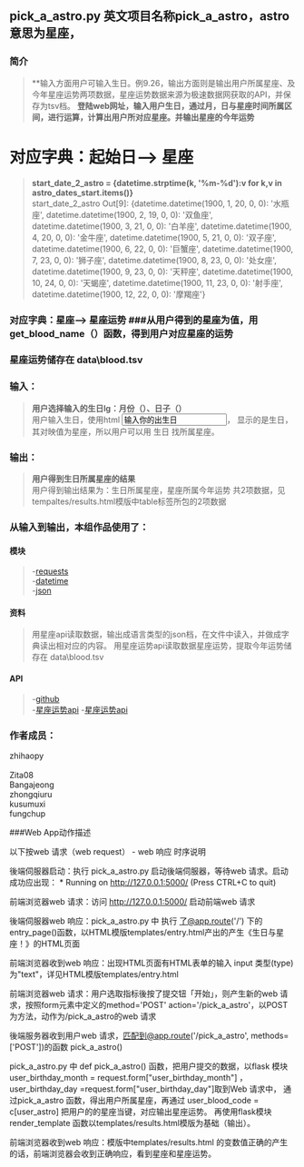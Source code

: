 pick_a_astro.py
英文项目名称pick_a_astro，astro意思为星座，
-------------

		
### 简介 
> **输入方面用户可输入生日。例9.26，输出方面则是输出用户所属星座、及今年星座运势两项数据，星座运势数据来源为极速数据网获取的API，并保存为tsv档。
> **登陆web网址，输入用户生日，通过月，日与星座时间所属区间，进行运算，计算出用户所对应星座。并输出星座的今年运势**</br>

# 对应字典：起始日--> 星座  ###
> **start_date_2_astro = {datetime.strptime(k, '%m-%d'):v for k,v in astro_dates_start.items()}**</br>
start_date_2_astro
Out[9]:
{datetime.datetime(1900, 1, 20, 0, 0): '水瓶座',
 datetime.datetime(1900, 2, 19, 0, 0): '双鱼座',
 datetime.datetime(1900, 3, 21, 0, 0): '白羊座',
 datetime.datetime(1900, 4, 20, 0, 0): '金牛座',
 datetime.datetime(1900, 5, 21, 0, 0): '双子座',
 datetime.datetime(1900, 6, 22, 0, 0): '巨蟹座',
 datetime.datetime(1900, 7, 23, 0, 0): '狮子座',
 datetime.datetime(1900, 8, 23, 0, 0): '处女座',
 datetime.datetime(1900, 9, 23, 0, 0): '天秤座',
 datetime.datetime(1900, 10, 24, 0, 0): '天蝎座',
 datetime.datetime(1900, 11, 23, 0, 0): '射手座',
 datetime.datetime(1900, 12, 22, 0, 0): '摩羯座'}

### 对应字典：星座--> 星座运势  ###从用户得到的星座为值，用get_blood_name（）函数，得到用户对应星座的运势
### 星座运势储存在 data\\blood.tsv

### 输入：
> **用户选择输入的生日lg：月份（）、日子（）**</br>
用户输入生日，使用html </td><td><input name='user_birthday_day' type='TEXT' value='输入你的出生日'></td></tr>，
显示的是生日，其对映值为星座，所以用户可以用 生日 找所属星座。



### 输出：

> **用户得到生日所属星座的结果**</br>
用户得到输出结果为：生日所属星座，星座所属今年运势 共2项数据，见tempaltes/results.html模版中table标签所包的2项数据


### 从输入到输出，本组作品使用了：
#### 模块
> -[requests](http://www.python-requests.org/en/master/)</br>
> -[datetime](https://docs.python.org/2/library/datetime.html?highlight=datetime#module-datetime)</br>
> -[json](http://www.runoob.com/json/json-tutorial.html)</br>

#### 资料
> 用星座api读取数据，输出成语言类型的json档，在文件中读入，并做成字典读出相对应的内容。
> 用星座运势api读取数据星座运势，提取今年运势储存在 data\\blood.tsv


#### API
> -[github](https://api.github.com/)</br>
> -[星座运势api](http://api.jisuapi.com/astro/all)
> -[星座运势api](http://api.jisuapi.com/astro/fortune)

### 作者成员：
zhihaopy</br>	
Zita08</br>	
Bangajeong</br>
zhongqiuru</br>
kusumuxi</br>
fungchup</br>


###Web App动作描述

以下按web 请求（web request） - web 响应 时序说明

後端伺服器启动：执行 pick_a_astro.py 启动後端伺服器，等待web 请求。启动成功应出现： * Running on http://127.0.0.1:5000/ (Press CTRL+C to quit)

前端浏览器web 请求：访问 http://127.0.0.1:5000/ 启动前端web 请求

後端伺服器web 响应：pick_a_astro.py 中 执行 了@app.route('/') 下的 entry_page()函数，以HTML模版templates/entry.html产出的产生《生日与星座！》的HTML页面

前端浏览器收到web 响应：出现HTML页面有HTML表单的输入 input 类型(type) 为"text"，详见HTML模版templates/entry.html

前端浏览器web 请求：用户选取指标後按了提交钮「开始」，则产生新的web 请求，按照form元素中定义的method='POST' action='/pick_a_astro'，以POST为方法，动作为/pick_a_astro的web 请求

後端服务器收到用户web 请求，匹配到@app.route('/pick_a_astro', methods=['POST'])的函数 pick_a_astro()

pick_a_astro.py 中 def pick_a_astro() 函数，把用户提交的数据，以flask 模块  user_birthday_month = request.form["user_birthday_month"]	，user_birthday_day =request.form["user_birthday_day"]取到Web 请求中，
通过pick_a_astro 函数，得出用户所属星座，再通过 user_blood_code = c[user_astro] 把用户的的星座当键，对应输出星座运势。
再使用flask模块render_template 函数以templates/results.html模版为基础（输出）。

前端浏览器收到web 响应：模版中templates/results.html 的变数值正确的产生的话，前端浏览器会收到正确响应，看到星座和星座运势。
